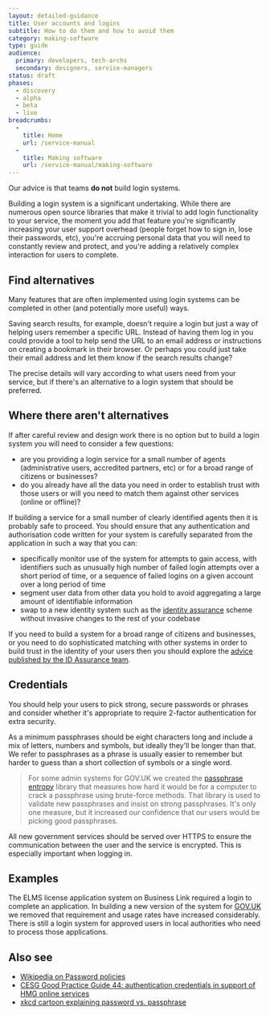 ```yaml
---
layout: detailed-guidance
title: User accounts and logins
subtitle: How to do them and how to avoid them
category: making-software
type: guide
audience:
  primary: developers, tech-archs
  secondary: designers, service-managers
status: draft
phases:
  - discovery
  - alpha
  - beta
  - live
breadcrumbs:
  -
    title: Home
    url: /service-manual
  -
    title: Making software
    url: /service-manual/making-software
---
```


Our advice is that teams **do not** build login systems.

Building a login system is a significant undertaking. While there are numerous open source libraries that make it trivial to add login functionality to your service, the moment you add that feature you're significantly increasing your user support overhead (people forget how to sign in, lose their passwords, etc), you're accruing personal data that you will need to constantly review and protect, and you're adding a relatively complex interaction for users to complete.

## Find alternatives

Many features that are often implemented using login systems can be completed in other (and potentially more useful) ways.

Saving search results, for example, doesn't require a login but just a way of helping users remember a specific URL. Instead of having them log in you could provide a tool to help send the URL to an email address or instructions on creating a bookmark in their browser. Or perhaps you could just take their email address and let them know if the search results change?

The precise details will vary according to what users need from your service, but if there's an alternative to a login system that should be preferred.

## Where there aren't alternatives

If after careful review and design work there is no option but to build a login system you will need to consider a few questions:

* are you providing a login service for a small number of agents (administrative users, accredited partners, etc) or for a broad range of citizens or businesses?
* do you already have all the data you need in order to establish trust with those users or will you need to match them against other services (online or offline)?

If building a service for a small number of clearly identified agents then it is probably safe to proceed. You should ensure that any authentication and authorisation code written for your system is carefully separated from the application in such a way that you can:

* specifically monitor use of the system for attempts to gain access, with identifiers such as unusually high number of failed login attempts over a short period of time, or a sequence of failed logins on a given account over a long period of time
* segment user data from other data you hold to avoid aggregating a large amount of identifiable information
* swap to a new identity system such as the [identity assurance](/service-manual/identity-assurance) scheme without invasive changes to the rest of your codebase

If you need to build a system for a broad range of citizens and businesses, or you need to do sophisticated matching with other systems in order to build trust in the identity of your users then you should explore the [advice published by the ID Assurance team](/service-manual/identity-assurance).

## Credentials

You should help your users to pick strong, secure passwords or phrases and consider whether it's appropriate to require 2-factor authentication for extra security.

As a minimum passphrases should be eight characters long and include a mix of letters, numbers and symbols, but ideally they'll be longer than that. We refer to passphrases as a phrase is usually easier to remember but harder to guess than a short collection of symbols or a single word.

> For some admin systems for GOV.UK we created the [passphrase entropy](https://github.com/alphagov/passphrase_entropy) library that measures how hard it would be for a computer to crack a passphrase using brute-force methods. That library is used to validate new passphrases and insist on strong passphrases. It's only one measure, but it increased our confidence that our users would be picking good passphrases.

All new government services should be served over HTTPS to ensure the communication between the user and the service is encrypted. This is especially important when logging in.

## Examples

The ELMS license application system on Business Link required a login to complete an application. In building a new version of the system for [GOV.UK](https://www.gov.uk/browse/business/licences) we removed that requirement and usage rates have increased considerably. There is still a login system for approved users in local authorities who need to process those applications.

## Also see

* [Wikipedia on Password policies](http://en.wikipedia.org/wiki/Password_policy#Password_length_and_formation)
* [CESG Good Practice Guide 44: authentication credentials in support of HMG online services](https://www.gov.uk/government/publications/identity-assurance-enabling-trusted-transactions)
* [xkcd cartoon explaining password vs. passphrase](https://xkcd.com/936/)
